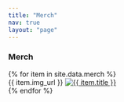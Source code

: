 ```yaml
---
title: "Merch"
nav: true
layout: "page"
---
```


<h3 class="section-head"><i class="fa fa-diamond" aria-hidden="true"></i> Merch</h3>


<div class="row">
  {% for item in site.data.merch %}
    <div class="col-sm-3">
      {{ item.img_url }}
      <a href="{{ item.link }}">    
        <img src="{{ item.image_url | prepend: site.basurl }}" alt="{{ item.title }}" class="img-responsive">
      </a>  
    </div>
  {% endfor %}
</div>
  
